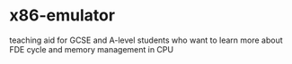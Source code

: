 # x86-emulator
teaching aid for GCSE and A-level students who want to learn more about FDE cycle and memory management in CPU
